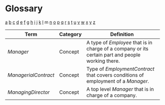 # Glossary

[a](../glossary.md) [b](b.md) [c](c.md) [d](d.md) [e](e.md) [f](f.md) [g](g.md) [h](h.md) [i](i.md) [j](j.md) [k](k.md) [l](l.md) m [n](n.md) [o](o.md) [p](p.md) [q](q.md) [r](r.md) [s](s.md) [t](t.md) [u](u.md) [v](v.md) [w](w.md) [x](x.md) [y](y.md) [z](z.md)

| Term                 | Category | Definition                                                                                        |
| -------------------- | -------- | ------------------------------------------------------------------------------------------------- |
| _Manager_            | Concept  | A type of _Employee_ that is in charge of a company or its certain part and people working there. |
| _ManagerialContract_ | Concept  | Type of _EmploymentContract_ that covers conditions of employment of a _Manager_.                 |
| _ManagingDirector_   | Concept  | A top level _Manager_ that is in charge of a company.                                             |
